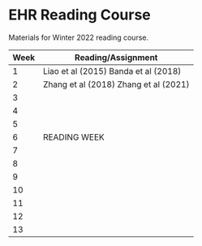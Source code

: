 # EHR Reading Course
Materials for Winter 2022 reading course.


| Week | Reading/Assignment                    |
|------|---------------------------------------|
| 1    | Liao et al (2015) Banda et al (2018)  |
| 2    | Zhang et al (2018) Zhang et al (2021) |
| 3    |                                       |
| 4    |                                       |
| 5    |                                       |
| 6    | READING WEEK                          |
| 7    |                                       |
| 8    |                                       |
| 9    |                                       |
| 10   |                                       |
| 11   |                                       |
| 12   |                                       |
| 13   |                                       |
